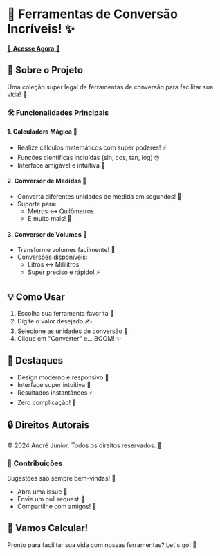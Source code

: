 # 🧮 Ferramentas de Conversão Incríveis! ✨
[🌟 **Acesse Agora** 🚀](https://ferramentas-jr.vercel.app)


## 📱 Sobre o Projeto
Uma coleção super legal de ferramentas de conversão para facilitar sua vida! 🎯

### 🛠️ Funcionalidades Principais

#### 1. Calculadora Mágica 🔢
- Realize cálculos matemáticos com super poderes! ⚡
- Funções científicas incluídas (sin, cos, tan, log) 🤓
- Interface amigável e intuitiva 🎨

#### 2. Conversor de Medidas 📏
- Converta diferentes unidades de medida em segundos! 🚀
- Suporte para:
  - Metros ↔️ Quilômetros
  - E muito mais! 🎉

#### 3. Conversor de Volumes 🌊
- Transforme volumes facilmente! 💫
- Conversões disponíveis:
  - Litros ↔️ Mililitros
  - Super preciso e rápido! ⚡

## 💡 Como Usar
1. Escolha sua ferramenta favorita 🎯
2. Digite o valor desejado ✍️
3. Selecione as unidades de conversão 🔄
4. Clique em "Converter" e... BOOM! ✨

## 🌟 Destaques
- Design moderno e responsivo 🎨
- Interface super intuitiva 🤝
- Resultados instantâneos ⚡
- Zero complicação! 🎯

## 🔒 Direitos Autorais
© 2024 André Junior. Todos os direitos reservados. 📝

### 🤝 Contribuições
Sugestões são sempre bem-vindas! 🌟
- Abra uma issue 🐛
- Envie um pull request 🚀
- Compartilhe com amigos! 💫

## 🎉 Vamos Calcular!
Pronto para facilitar sua vida com nossas ferramentas? Let's go! 🚀
